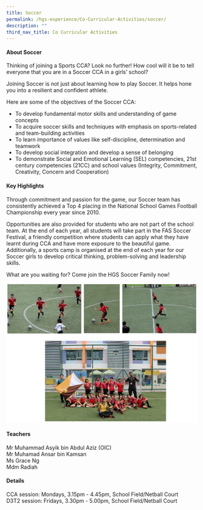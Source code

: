 ```yaml
---
title: Soccer
permalink: /hgs-experience/Co-Curricular-Activities/soccer/
description: ""
third_nav_title: Co Curricular Activities
---
```

#### About Soccer
Thinking of joining a Sports CCA?  Look no further!  How cool will it be to tell everyone that you are in a Soccer CCA in a girls’ school?

Joining Soccer is not just about learning how to play Soccer.  It helps hone you into a resilient and confident athlete.  

Here are some of the objectives of the Soccer CCA:
* To develop fundamental motor skills and understanding of game concepts
* To acquire soccer skills and techniques with emphasis on sports-related and team-building activities
* To learn importance of values like self-discipline, determination and teamwork 
* To develop social integration and develop a sense of belonging
* To demonstrate Social and Emotional Learning (SEL) competencies, 21st century competencies (21CC) and school values (Integrity, Commitment, Creativity, Concern and Cooperation) 

#### Key Highlights
Through commitment and passion for the game, our Soccer team has consistently achieved a Top 4 placing in the National School Games Football Championship every year since 2010.

Opportunities are also provided for students who are not part of the school team. At the end of each year, all students will take part in the FAS Soccer Festival, a friendly competition where students can apply what they have learnt during CCA and have more exposure to the beautiful game. Additionally, a sports camp is organised at the end of each year for our Soccer girls to develop critical thinking, problem-solving and leadership skills. 

What are you waiting for? Come join the HGS Soccer Family now!

![](/images/soccer1.png)

#### Teachers
Mr Muhammad Asyik bin Abdul Aziz (OIC)   
Mr Muhamad Ansar bin Kamsan   
Ms Grace Ng   
Mdm Radiah


#### Details
CCA session: Mondays, 3.15pm - 4.45pm, School Field/Netball Court    
D3T2 session: Fridays, 3.30pm - 5.00pm, School Field/Netball Court
